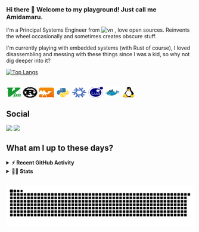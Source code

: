 ### Hi there 👋 Welcome to my playground! Just call me Amidamaru.

<!-- <p align="center">
  <b>Visitors</b><br>
  <img src="https://profile-counter.glitch.me/thaodt/count.svg" />
</p> -->

I'm a Principal Systems Engineer from <img src="https://static.dwcdn.net/css/flag-icons/flags/4x3/vn.svg" alt="vn" height="25"/> , 
love open sources. Reinvents the wheel occasionally and sometimes creates obscure stuff.

I'm currently playing with embedded systems (with Rust of course), I loved disassembling and messing with these things since I was a kid, so why not dig deeper into it? 
<br>

[![Top Langs](https://github-readme-stats.vercel.app/api/top-langs/?username=thaodt&layout=compact&theme=gotham&cache_seconds=86400)](https://github.com/thaodt/thaodt)


<div style="display: inline_block"><br>
  <img align="center" alt="thaodt-nvim" height="30" width="40" src="https://raw.githubusercontent.com/devicons/devicon/master/icons/vim/vim-plain.svg">
  <img align="center" alt="thaodt-rust" height="30" width="40" src="https://raw.githubusercontent.com/devicons/devicon/master/icons/rust/rust-original.svg">
  <img align="center" alt="thaodt-ocaml" height="30" width="40" src="https://raw.githubusercontent.com/devicons/devicon/master/icons/ocaml/ocaml-original.svg">
  <img align="center" alt="thaodt-python" height="30" width="40" src="https://raw.githubusercontent.com/devicons/devicon/master/icons/python/python-original.svg">
  <img align="center" alt="thaodt-nix" height="30" width="40" src="https://raw.githubusercontent.com/devicons/devicon/master/icons/nixos/nixos-plain.svg">  
  <img align="center" alt="thaodt-lua" height="30" width="40" src="https://raw.githubusercontent.com/devicons/devicon/master/icons/lua/lua-plain.svg">
  <img align="center" alt="thaodt-docker" height="30" width="40" src="https://raw.githubusercontent.com/devicons/devicon/master/icons/docker/docker-original.svg">
  <img align="center" alt="thaodt-linux" height="30" width="40" src="https://raw.githubusercontent.com/devicons/devicon/master/icons/linux/linux-original.svg">
</div>

## Social

<div>
  <a href="https://twitter.com/dreamsparkis" target="_blank"><img src="https://img.shields.io/badge/-Twitter-%23E4405F?style=for-the-badge&logo=twitter&logoColor=white" target="_blank"></a>
  <a href = "mailto:ardtimeit@gmail.com"><img src="https://img.shields.io/badge/-Gmail-%23333?style=for-the-badge&logo=gmail&logoColor=white" target="_blank"></a>

</div>

## What am I up to these days?
<details>
  <summary><b>⚡ Recent GitHub Activity</b></summary>
    <p>

<!--START_SECTION:activity-->
1. 🎉 Merged PR [#8](https://github.com/ezex-io/redis-stream-bus/pull/8) in [ezex-io/redis-stream-bus](https://github.com/ezex-io/redis-stream-bus)
2. 💪 Opened PR [#7](https://github.com/ezex-io/redis-stream-bus/pull/7) in [ezex-io/redis-stream-bus](https://github.com/ezex-io/redis-stream-bus)
3. 💪 Opened PR [#3](https://github.com/ezex-io/serde-redis/pull/3) in [ezex-io/serde-redis](https://github.com/ezex-io/serde-redis)
4. 🎉 Merged PR [#29](https://github.com/thaodt/feeds-reader/pull/29) in [thaodt/feeds-reader](https://github.com/thaodt/feeds-reader)
5. ❌ Closed PR [#1](https://github.com/thaodt/redis-stream-bus/pull/1) in [thaodt/redis-stream-bus](https://github.com/thaodt/redis-stream-bus)
6. 🎉 Merged PR [#2](https://github.com/thaodt/redis-stream-bus/pull/2) in [thaodt/redis-stream-bus](https://github.com/thaodt/redis-stream-bus)
7. 💪 Opened PR [#1](https://github.com/thaodt/redis-stream-bus/pull/1) in [thaodt/redis-stream-bus](https://github.com/thaodt/redis-stream-bus)
8. 🗣 Commented on [#31](https://github.com/ezex-io/boilerplate/pull/31#issuecomment-2824590726) in [ezex-io/boilerplate](https://github.com/ezex-io/boilerplate)
9. 💪 Opened PR [#6](https://github.com/ezex-io/ezex-kms/pull/6) in [ezex-io/ezex-kms](https://github.com/ezex-io/ezex-kms)
10. 💪 Opened PR [#30](https://github.com/ezex-io/boilerplate/pull/30) in [ezex-io/boilerplate](https://github.com/ezex-io/boilerplate)
<!--END_SECTION:activity-->
  </p>
</details>


<details>
  <summary><b>👨‍💻 Stats</b></summary>
  <p align="center">
    <a>
      <img align="center" src="https://gist.githubusercontent.com/thaodt/1db1d598a9e4550fa45eaede87135b3b/raw/97f3e5e943703e61b223dbc8cfa33ae9a5beb97b/github-metrics.svg"/>
    </a>
  </p>
</details>
<br>
<p align="center">
  <img width="600" src="https://raw.githubusercontent.com/thaodt/thaodt/master/assets/github-snake.svg" />
</p>
